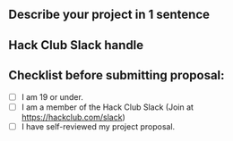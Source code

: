 ## Describe your project in 1 sentence

<!-- I am building a LED display with my club. -->

## Hack Club Slack handle

<!-- Join the Hack Club Slack at https://hackclub.com/slack -->

## Checklist before submitting proposal:

- [ ] I am 19 or under.
- [ ] I am a member of the Hack Club Slack (Join at <https://hackclub.com/slack>)
- [ ] I have self-reviewed my project proposal.
